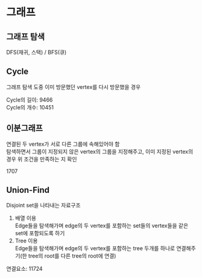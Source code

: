 # 그래프
## 그래프 탐색
DFS(재귀, 스택) / BFS(큐)

## Cycle
그래프 탐색 도중 이미 방문했던 vertex를 다시 방문했을 경우  

Cycle의 길이: 9466   
Cycle의 개수: 10451

## 이분그래프
연결된 두 vertex가 서로 다른 그룹에 속해있어야 함  
탐색하면서 그룹이 지정되지 않은 vertex의 그룹을 지정해주고, 이미 지정된 vertex의 경우 위 조건을 만족하는 지 확인  

1707
## Union-Find
Disjoint set을 나타내는 자료구조
1. 배열 이용  
Edge들을 탐색해가며 edge의 두 vertex를 포함하는 set들의 vertex들을 같은 set에 포함되도록 하기  
2. Tree 이용   
Edge들을 탐색해가며 edge의 두 vertex를 포함하는 tree 두개를 하나로 연결해주기(한 tree의 root를 다른 tree의 root에 연결)  

연결요소: 11724
